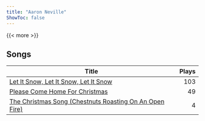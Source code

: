 ```yaml
---
title: "Aaron Neville"
ShowToc: false
---
```


{{< more >}}

## Songs
Title | Plays 
----- | -----: 
[Let It Snow, Let It Snow, Let It Snow](/songs/let-it-snow-let-it-snow-let-it-snow) | 103
[Please Come Home For Christmas](/songs/please-come-home-for-christmas) | 49
[The Christmas Song (Chestnuts Roasting On An Open Fire)](/songs/the-christmas-song-chestnuts-roasting-on-an-open-fire) | 4

